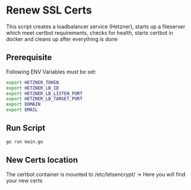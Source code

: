 # Renew SSL Certs
This script creates a loadbalancer service (Hetzner), starts up a fileserver which meet certbot requirements, checks for health, starts certbot in docker and cleans up after everything is done

## Prerequisite
Following ENV Variables must be set:
```bash
export HETZNER_TOKEN
export HETZNER_LB_ID
export HETZNER_LB_LISTEN_PORT
export HETZNER_LB_TARGET_PORT
export DOMAIN
export EMAIL
```


## Run Script

```bash
go run main.go
```

## New Certs location
The certbot container is mounted to /etc/letsencrypt/ -> Here you will find your new certs